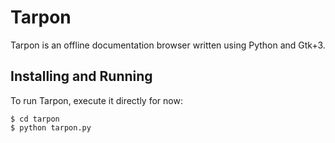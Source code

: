 Tarpon
======

Tarpon is an offline documentation browser written using Python and Gtk+3.

Installing and Running
----------------------

To run Tarpon, execute it directly for now:

    $ cd tarpon
    $ python tarpon.py
